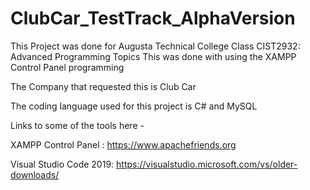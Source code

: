 # ClubCar_TestTrack_AlphaVersion

This Project was done for Augusta Technical College 
Class CIST2932: Advanced Programming Topics 
This was done with using the XAMPP Control Panel programming 

The Company that requested this is Club Car

The coding language used for this project is C# and MySQL 

Links to some of the tools here - 

XAMPP Control Panel : https://www.apachefriends.org

Visual Studio Code 2019: https://visualstudio.microsoft.com/vs/older-downloads/
